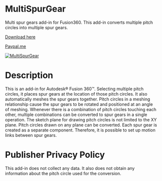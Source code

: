 # MultiSpurGear
Multi spur gears add-in for Fusion360. 
This add-in converts multiple pitch circles into multiple spur gears.

[Download here](https://apps.autodesk.com/FUSION/ja/Detail/Index?id=7314852226762229274&appLang=en&os=Win64)

[Paypal.me](https://www.paypal.com/paypalme/geekgear)

[![MultiSpurGear](https://user-images.githubusercontent.com/1283295/216289217-90b0026d-43ef-4732-9f10-034f8cb6e6db.png)](https://www.youtube.com/watch?v=7OqLYwQwUVQ)

# Description
This is an add-in for Autodesk® Fusion 360™. Selecting multiple pitch circles, it places spur gears at the location of those pitch circles. It also automatically meshes the spur gears together.
Pitch circles in a meshing relationship cause the spur gears to be rotated and positioned at an angle of meshing.
Whenever there is a combination of pitch circles touching each other, multiple combinations can be converted to spur gears in a single operation.
The sketch plane for drawing pitch circles is not limited to the XY plane. Pitch circles drawn on any plane can be converted.
Each spur gear is created as a separate component. Therefore, it is possible to set up motion links between spur gears.

# Publisher Privacy Policy
This add-in does not collect any data. It also does not obtain any information about the pitch circle used for the conversion.


